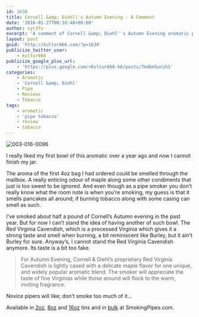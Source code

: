 ```yaml
---
id: 1630
title: Cornell &amp; Diehl\'s Autumn Evening - A Comment
date: '2016-01-27T00:10:48+00:00'
author: syr3fx
excerpt: 'A comment of Cornell &amp; Diehl''s Autumn Evening aromatic pipe tobacco blend.'
layout: post
guid: 'http://kultur666.com/?p=1630'
publicize_twitter_user:
    - kultur666
publicize_google_plus_url:
    - 'https://plus.google.com/+Kultur666-k6/posts/Tmdbm5unihS'
categories:
    - Aromatic
    - 'Cornell &amp; Diehl'
    - Pipe
    - Reviews
    - Tobacco
tags:
    - aromatic
    - 'pipe tobacco'
    - review
    - tobacco
---
```


![003-016-0096](http://localhost:8080/wp-content/uploads/2016/01/003-016-0096.jpg)

I really liked my first bowl of this aromatic over a year ago and now I cannot finish my jar.

The aroma of the first 4oz bag I had ordered could be smelled through the mailbox. A really enticing odour of maple along some other condiments that just is too sweet to be ignored. And even though as a pipe smoker you don’t really know what the room note is when you’re smoking, my guess is that it smells pancakes all around; if burning tobacco along with some casing can smell as such.

I’ve smoked about half a pound of Cornell’s Autumn evening in the past year. But for now I can’t stand the idea of having another of such bowl. The Red Virginia Cavendish, which is a processed Virginia which gives it a strong taste and smell when burning, a bit reminiscent like Burley, but it ain’t Burley for sure. Anyway’s, I cannot stand the Red Virginia Cavendish anymore. Its taste is a bit too fake.

> For Autumn Evening, Cornell &amp; Diehl’s proprietary Red Virginia Cavendish is lightly cased with a delicate maple flavor for one unique, and widely popular aromatic blend. The smoker will appreciate the taste of fine Virginias while those around will flock to the warm, inviting fragrance.

Novice pipers will like; don’t smoke too much of it…

Available in [2oz](http://www.smokingpipes.com/tobacco/by-maker/cornell-diehl/moreinfo.cfm?product_id=27404), [8oz](http://www.smokingpipes.com/tobacco/by-maker/cornell-diehl/moreinfo.cfm?product_id=8237) and [16oz](http://www.smokingpipes.com/tobacco/by-maker/cornell-diehl/moreinfo.cfm?product_id=66107) tins and in [bulk](http://www.smokingpipes.com/tobacco/by-maker/cornell-diehl/bulk/moreinfo.cfm?product_id=135019) at SmokingPipes.com.